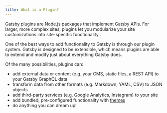```yaml
---
title: What is a Plugin?
---
```


Gatsby plugins are Node.js packages that implement Gatsby APIs. For larger, more complex sites, plugins let you modularize your site customizations into site-specific functionality .

One of the best ways to add functionality to Gatsby is through our plugin system. Gatsby is designed to be extensible, which means plugins are able to extend and modify just about everything Gatsby does.

Of the many possibilities, plugins can:

- add external data or content (e.g. your CMS, static files, a REST API) to your Gatsby GraphQL data
- transform data from other formats (e.g. Markdown, YAML, CSV) to JSON objects
- add third-party services (e.g. Google Analytics, Instagram) to your site
- add bundled, pre-configured functionality with [themes](/docs/themes/)
- do anything you can dream up!

